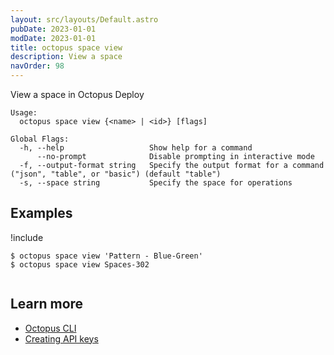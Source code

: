 ```yaml
---
layout: src/layouts/Default.astro
pubDate: 2023-01-01
modDate: 2023-01-01
title: octopus space view
description: View a space
navOrder: 98
---
```


View a space in Octopus Deploy


```
Usage:
  octopus space view {<name> | <id>} [flags]

Global Flags:
  -h, --help                   Show help for a command
      --no-prompt              Disable prompting in interactive mode
  -f, --output-format string   Specify the output format for a command ("json", "table", or "basic") (default "table")
  -s, --space string           Specify the space for operations

```

## Examples

!include <samples-instance>


```
$ octopus space view 'Pattern - Blue-Green'
$ octopus space view Spaces-302


```

## Learn more

- [Octopus CLI](/docs/octopus-rest-api/cli/)
- [Creating API keys](/docs/octopus-rest-api/how-to-create-an-api-key/)